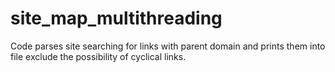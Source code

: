 # site_map_multithreading
Code parses site searching for links with parent domain and prints them into file exclude the possibility of cyclical links.
